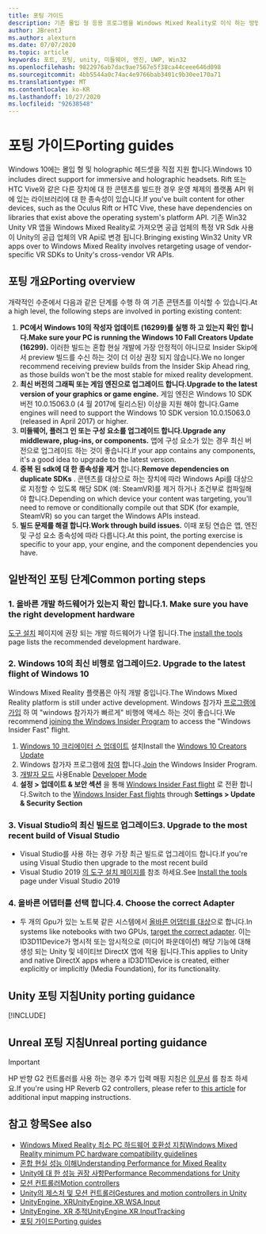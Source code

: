 ```yaml
---
title: 포팅 가이드
description: 기존 몰입 형 응용 프로그램을 Windows Mixed Reality로 이식 하는 방법을 설명 하는 단계별 연습입니다.
author: JBrentJ
ms.author: alexturn
ms.date: 07/07/2020
ms.topic: article
keywords: 포트, 포팅, unity, 미들웨어, 엔진, UWP, Win32
ms.openlocfilehash: 9822976ab7dac9ae7567e5f38ca44ceee646d098
ms.sourcegitcommit: 4bb5544a0c74ac4e9766bab3401c9b30ee170a71
ms.translationtype: MT
ms.contentlocale: ko-KR
ms.lasthandoff: 10/27/2020
ms.locfileid: "92638548"
---
```

# <a name="porting-guides"></a><span data-ttu-id="59ecb-104">포팅 가이드</span><span class="sxs-lookup"><span data-stu-id="59ecb-104">Porting guides</span></span>

<span data-ttu-id="59ecb-105">Windows 10에는 몰입 형 및 holographic 헤드셋을 직접 지원 합니다.</span><span class="sxs-lookup"><span data-stu-id="59ecb-105">Windows 10 includes direct support for immersive and holographic headsets.</span></span> <span data-ttu-id="59ecb-106">Rift 또는 HTC Vive와 같은 다른 장치에 대 한 콘텐츠를 빌드한 경우 운영 체제의 플랫폼 API 위에 있는 라이브러리에 대 한 종속성이 있습니다.</span><span class="sxs-lookup"><span data-stu-id="59ecb-106">If you've built content for other devices, such as the Oculus Rift or HTC Vive, these have dependencies on libraries that exist above the operating system's platform API.</span></span> <span data-ttu-id="59ecb-107">기존 Win32 Unity VR 앱을 Windows Mixed Reality로 가져오면 공급 업체의 특정 VR Sdk 사용이 Unity의 공급 업체의 VR Api로 변경 됩니다.</span><span class="sxs-lookup"><span data-stu-id="59ecb-107">Bringing existing Win32 Unity VR apps over to Windows Mixed Reality involves retargeting usage of vendor-specific VR SDKs to Unity's cross-vendor VR APIs.</span></span>

## <a name="porting-overview"></a><span data-ttu-id="59ecb-108">포팅 개요</span><span class="sxs-lookup"><span data-stu-id="59ecb-108">Porting overview</span></span>

<span data-ttu-id="59ecb-109">개략적인 수준에서 다음과 같은 단계를 수행 하 여 기존 콘텐츠를 이식할 수 있습니다.</span><span class="sxs-lookup"><span data-stu-id="59ecb-109">At a high level, the following steps are involved in porting existing content:</span></span>
1. <span data-ttu-id="59ecb-110">**PC에서 Windows 10의 작성자 업데이트 (16299)를 실행 하 고 있는지 확인 합니다.**</span><span class="sxs-lookup"><span data-stu-id="59ecb-110">**Make sure your PC is running the Windows 10 Fall Creators Update (16299).**</span></span> <span data-ttu-id="59ecb-111">이러한 빌드는 혼합 현실 개발에 가장 안정적이 아니므로 Insider Skip에서 preview 빌드를 수신 하는 것이 더 이상 권장 되지 않습니다.</span><span class="sxs-lookup"><span data-stu-id="59ecb-111">We no longer recommend receiving preview builds from the Insider Skip Ahead ring, as those builds won't be the most stable for mixed reality development.</span></span>
2. <span data-ttu-id="59ecb-112">**최신 버전의 그래픽 또는 게임 엔진으로 업그레이드 합니다.**</span><span class="sxs-lookup"><span data-stu-id="59ecb-112">**Upgrade to the latest version of your graphics or game engine.**</span></span> <span data-ttu-id="59ecb-113">게임 엔진은 Windows 10 SDK 버전 10.0.15063.0 (4 월 2017에 릴리스된) 이상을 지원 해야 합니다.</span><span class="sxs-lookup"><span data-stu-id="59ecb-113">Game engines will need to support the Windows 10 SDK version 10.0.15063.0 (released in April 2017) or higher.</span></span>
3. <span data-ttu-id="59ecb-114">**미들웨어, 플러그 인 또는 구성 요소를 업그레이드 합니다.**</span><span class="sxs-lookup"><span data-stu-id="59ecb-114">**Upgrade any middleware, plug-ins, or components.**</span></span> <span data-ttu-id="59ecb-115">앱에 구성 요소가 있는 경우 최신 버전으로 업그레이드 하는 것이 좋습니다.</span><span class="sxs-lookup"><span data-stu-id="59ecb-115">If your app contains any components, it's a good idea to upgrade to the latest version.</span></span>
4. <span data-ttu-id="59ecb-116">**중복 된 sdk에 대 한 종속성을 제거** 합니다.</span><span class="sxs-lookup"><span data-stu-id="59ecb-116">**Remove dependencies on duplicate SDKs** .</span></span> <span data-ttu-id="59ecb-117">콘텐츠를 대상으로 하는 장치에 따라 Windows Api를 대상으로 지정할 수 있도록 해당 SDK (예: SteamVR)를 제거 하거나 조건부로 컴파일해야 합니다.</span><span class="sxs-lookup"><span data-stu-id="59ecb-117">Depending on which device your content was targeting, you'll need to remove or conditionally compile out that SDK (for example, SteamVR) so you can target the Windows APIs instead.</span></span>
5. <span data-ttu-id="59ecb-118">**빌드 문제를 해결 합니다.**</span><span class="sxs-lookup"><span data-stu-id="59ecb-118">**Work through build issues.**</span></span> <span data-ttu-id="59ecb-119">이때 포팅 연습은 앱, 엔진 및 구성 요소 종속성에 따라 다릅니다.</span><span class="sxs-lookup"><span data-stu-id="59ecb-119">At this point, the porting exercise is specific to your app, your engine, and the component dependencies you have.</span></span>

## <a name="common-porting-steps"></a><span data-ttu-id="59ecb-120">일반적인 포팅 단계</span><span class="sxs-lookup"><span data-stu-id="59ecb-120">Common porting steps</span></span>

### <a name="1-make-sure-you-have-the-right-development-hardware"></a><span data-ttu-id="59ecb-121">1. 올바른 개발 하드웨어가 있는지 확인 합니다.</span><span class="sxs-lookup"><span data-stu-id="59ecb-121">1. Make sure you have the right development hardware</span></span>

<span data-ttu-id="59ecb-122">[도구 설치](../install-the-tools.md#immersive-vr-headset-requirements) 페이지에 권장 되는 개발 하드웨어가 나열 됩니다.</span><span class="sxs-lookup"><span data-stu-id="59ecb-122">The [install the tools](../install-the-tools.md#immersive-vr-headset-requirements) page lists the recommended development hardware.</span></span>

### <a name="2-upgrade-to-the-latest-flight-of-windows-10"></a><span data-ttu-id="59ecb-123">2. Windows 10의 최신 비행로 업그레이드</span><span class="sxs-lookup"><span data-stu-id="59ecb-123">2. Upgrade to the latest flight of Windows 10</span></span>

<span data-ttu-id="59ecb-124">Windows Mixed Reality 플랫폼은 아직 개발 중입니다.</span><span class="sxs-lookup"><span data-stu-id="59ecb-124">The Windows Mixed Reality platform is still under active development.</span></span> <span data-ttu-id="59ecb-125">Windows 참가자 [프로그램에 가입](https://insider.windows.com/) 하 여 "windows 참가자가 빠르게" 비행에 액세스 하는 것이 좋습니다.</span><span class="sxs-lookup"><span data-stu-id="59ecb-125">We recommend [joining the Windows Insider Program](https://insider.windows.com/) to access the "Windows Insider Fast" flight.</span></span>
1. <span data-ttu-id="59ecb-126">[Windows 10 크리에이터 스 업데이트](https://www.microsoft.com/software-download/windows10) 설치</span><span class="sxs-lookup"><span data-stu-id="59ecb-126">Install the [Windows 10 Creators Update](https://www.microsoft.com/software-download/windows10)</span></span>
2. <span data-ttu-id="59ecb-127">Windows 참가자 프로그램에 [참여](https://insider.windows.com/) 합니다.</span><span class="sxs-lookup"><span data-stu-id="59ecb-127">[Join](https://insider.windows.com/) the Windows Insider Program.</span></span>
3. <span data-ttu-id="59ecb-128">[개발자 모드](https://docs.microsoft.com/windows/uwp/get-started/enable-your-device-for-development) 사용</span><span class="sxs-lookup"><span data-stu-id="59ecb-128">Enable [Developer Mode](https://docs.microsoft.com/windows/uwp/get-started/enable-your-device-for-development)</span></span>
4. <span data-ttu-id="59ecb-129">**설정 > 업데이트 & 보안 섹션** 을 통해 [Windows Insider Fast flight](https://blogs.technet.microsoft.com/uktechnet/2016/07/01/joining-insider-preview) 로 전환 합니다.</span><span class="sxs-lookup"><span data-stu-id="59ecb-129">Switch to the [Windows Insider Fast flights](https://blogs.technet.microsoft.com/uktechnet/2016/07/01/joining-insider-preview) through **Settings > Update & Security Section**</span></span>

### <a name="3-upgrade-to-the-most-recent-build-of-visual-studio"></a><span data-ttu-id="59ecb-130">3. Visual Studio의 최신 빌드로 업그레이드</span><span class="sxs-lookup"><span data-stu-id="59ecb-130">3. Upgrade to the most recent build of Visual Studio</span></span>
* <span data-ttu-id="59ecb-131">Visual Studio를 사용 하는 경우 가장 최근 빌드로 업그레이드 합니다.</span><span class="sxs-lookup"><span data-stu-id="59ecb-131">If you're using Visual Studio then upgrade to the most recent build</span></span>
* <span data-ttu-id="59ecb-132">Visual Studio 2019 [의 도구 설치 페이지를](../install-the-tools.md#installation-checklist) 참조 하세요.</span><span class="sxs-lookup"><span data-stu-id="59ecb-132">See [Install the tools](../install-the-tools.md#installation-checklist) page under Visual Studio 2019</span></span>

### <a name="4-choose-the-correct-adapter"></a><span data-ttu-id="59ecb-133">4. 올바른 어댑터를 선택 합니다.</span><span class="sxs-lookup"><span data-stu-id="59ecb-133">4. Choose the correct Adapter</span></span>
* <span data-ttu-id="59ecb-134">두 개의 Gpu가 있는 노트북 같은 시스템에서 [올바른 어댑터를 대상](../native/rendering-in-directx.md#hybrid-graphics-pcs-and-mixed-reality-applications)으로 합니다.</span><span class="sxs-lookup"><span data-stu-id="59ecb-134">In systems like notebooks with two GPUs, [target the correct adapter](../native/rendering-in-directx.md#hybrid-graphics-pcs-and-mixed-reality-applications).</span></span> <span data-ttu-id="59ecb-135">이는 ID3D11Device가 명시적 또는 암시적으로 (미디어 파운데이션) 해당 기능에 대해 생성 되는 Unity 및 네이티브 DirectX 앱에 적용 됩니다.</span><span class="sxs-lookup"><span data-stu-id="59ecb-135">This applies to Unity and native DirectX apps where a ID3D11Device is created, either explicitly or implicitly (Media Foundation), for its functionality.</span></span>

## <a name="unity-porting-guidance"></a><span data-ttu-id="59ecb-136">Unity 포팅 지침</span><span class="sxs-lookup"><span data-stu-id="59ecb-136">Unity porting guidance</span></span>

[!INCLUDE[](includes/unity-porting-guidance.md)]

## <a name="unreal-porting-guidance"></a><span data-ttu-id="59ecb-137">Unreal 포팅 지침</span><span class="sxs-lookup"><span data-stu-id="59ecb-137">Unreal porting guidance</span></span>

> [!IMPORTANT]
> <span data-ttu-id="59ecb-138">HP 반향 G2 컨트롤러를 사용 하는 경우 추가 입력 매핑 지침은 [이 문서](../unreal/unreal-reverb-g2-controllers.md) 를 참조 하세요.</span><span class="sxs-lookup"><span data-stu-id="59ecb-138">If you're using HP Reverb G2 controllers, please refer to [this article](../unreal/unreal-reverb-g2-controllers.md) for additional input mapping instructions.</span></span>

## <a name="see-also"></a><span data-ttu-id="59ecb-139">참고 항목</span><span class="sxs-lookup"><span data-stu-id="59ecb-139">See also</span></span>
* [<span data-ttu-id="59ecb-140">Windows Mixed Reality 최소 PC 하드웨어 호환성 지침</span><span class="sxs-lookup"><span data-stu-id="59ecb-140">Windows Mixed Reality minimum PC hardware compatibility guidelines</span></span>](https://docs.microsoft.com/windows/mixed-reality/enthusiast-guide/windows-mixed-reality-minimum-pc-hardware-compatibility-guidelines)
* [<span data-ttu-id="59ecb-141">혼합 현실 성능 이해</span><span class="sxs-lookup"><span data-stu-id="59ecb-141">Understanding Performance for Mixed Reality</span></span>](../platform-capabilities-and-apis/understanding-performance-for-mixed-reality.md)
* [<span data-ttu-id="59ecb-142">Unity에 대 한 성능 권장 사항</span><span class="sxs-lookup"><span data-stu-id="59ecb-142">Performance Recommendations for Unity</span></span>](../unity/performance-recommendations-for-unity.md)
* [<span data-ttu-id="59ecb-143">모션 컨트롤러</span><span class="sxs-lookup"><span data-stu-id="59ecb-143">Motion controllers</span></span>](../../design/motion-controllers.md)
* [<span data-ttu-id="59ecb-144">Unity의 제스처 및 모션 컨트롤러</span><span class="sxs-lookup"><span data-stu-id="59ecb-144">Gestures and motion controllers in Unity</span></span>](../unity/gestures-and-motion-controllers-in-unity.md)
* [<span data-ttu-id="59ecb-145">UnityEngine. XR</span><span class="sxs-lookup"><span data-stu-id="59ecb-145">UnityEngine.XR.WSA.Input</span></span>](https://docs.unity3d.com/ScriptReference/XR.WSA.Input.InteractionManager.html)
* [<span data-ttu-id="59ecb-146">UnityEngine. XR 추적</span><span class="sxs-lookup"><span data-stu-id="59ecb-146">UnityEngine.XR.InputTracking</span></span>](https://docs.unity3d.com/ScriptReference/XR.InputTracking.html)
* [<span data-ttu-id="59ecb-147">포팅 가이드</span><span class="sxs-lookup"><span data-stu-id="59ecb-147">Porting guides</span></span>](porting-guides.md)